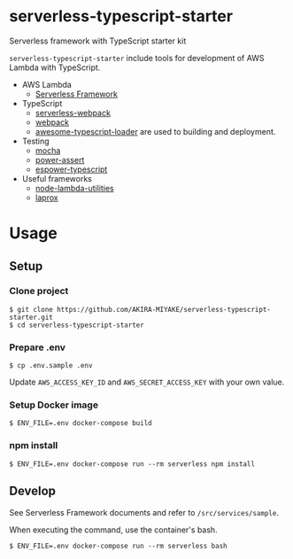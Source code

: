 # serverless-typescript-starter
Serverless framework with TypeScript starter kit

`serverless-typescript-starter` include tools for development of AWS Lambda with TypeScript.

* AWS Lambda
  * [Serverless Framework](https://serverless.com/)
* TypeScript
  * [serverless-webpack](https://github.com/elastic-coders/serverless-webpack)
  * [webpack](https://webpack.github.io/)
  * [awesome-typescript-loader](https://github.com/s-panferov/awesome-typescript-loader) are used to building and deployment.
* Testing
  * [mocha](https://mochajs.org/)
  * [power-assert](https://github.com/power-assert-js/power-assert)
  * [espower-typescript](https://github.com/power-assert-js/espower-typescript)
* Useful frameworks
  * [node-lambda-utilities](https://github.com/AKIRA-MIYAKE/node-lambda-utilities)
  * [laprox](https://github.com/AKIRA-MIYAKE/lamprox)


# Usage
## Setup
### Clone project

```
$ git clone https://github.com/AKIRA-MIYAKE/serverless-typescript-starter.git
$ cd serverless-typescript-starter
```

### Prepare .env

```
$ cp .env.sample .env
```

Update `AWS_ACCESS_KEY_ID` and `AWS_SECRET_ACCESS_KEY` with your own value.

### Setup Docker image

```
$ ENV_FILE=.env docker-compose build
```

### npm install

```
$ ENV_FILE=.env docker-compose run --rm serverless npm install
```

## Develop
See Serverless Framework documents and refer to `/src/services/sample`.

When executing the command, use the container's bash.

```
$ ENV_FILE=.env docker-compose run --rm serverless bash
```
